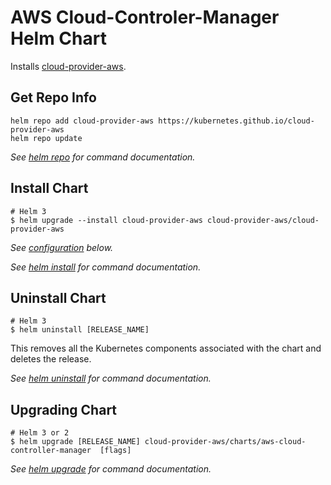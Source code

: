 # AWS Cloud-Controler-Manager Helm Chart

Installs [cloud-provider-aws](https://github.com/kubernetes/cloud-provider-aws).

## Get Repo Info

```console
helm repo add cloud-provider-aws https://kubernetes.github.io/cloud-provider-aws
helm repo update
```

_See [helm repo](https://helm.sh/docs/helm/helm_repo/) for command documentation._

## Install Chart

```console
# Helm 3
$ helm upgrade --install cloud-provider-aws cloud-provider-aws/cloud-provider-aws

```

_See [configuration](#configuration) below._

_See [helm install](https://helm.sh/docs/helm/helm_install/) for command documentation._

## Uninstall Chart

```console
# Helm 3
$ helm uninstall [RELEASE_NAME]

```

This removes all the Kubernetes components associated with the chart and deletes the release.

_See [helm uninstall](https://helm.sh/docs/helm/helm_uninstall/) for command documentation._

## Upgrading Chart

```console
# Helm 3 or 2
$ helm upgrade [RELEASE_NAME] cloud-provider-aws/charts/aws-cloud-controller-manager  [flags]
```

_See [helm upgrade](https://helm.sh/docs/helm/helm_upgrade/) for command documentation._

